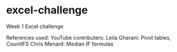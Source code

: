 # excel-challenge
Week 1 Excel challenge

References used:
  YouTube contributers: 
    Leila Gharani: Pivot tables, CountIFS
    Chris Menard: Median IF formulas
    
